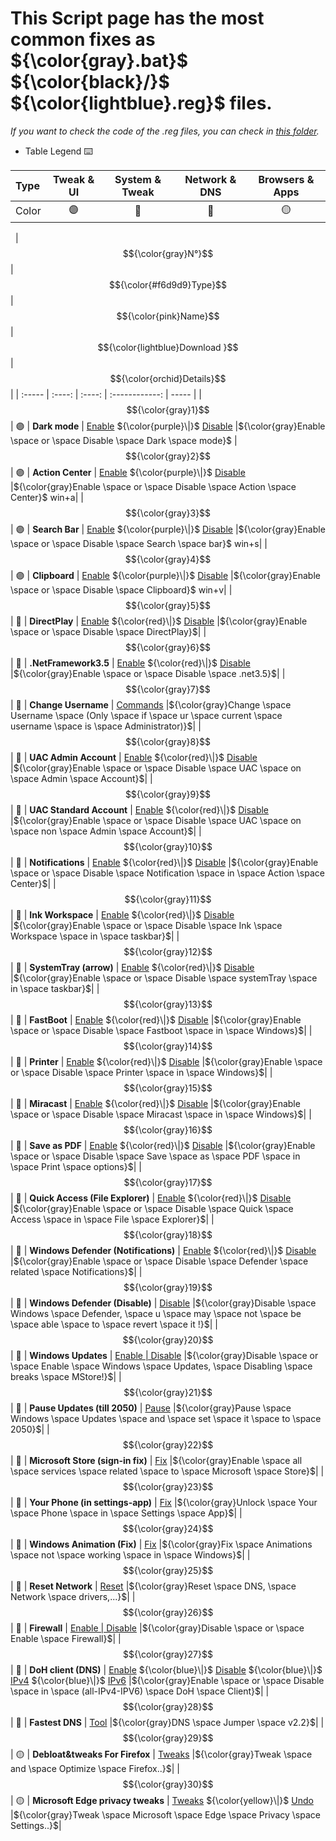 # This Script page has the most common fixes as ${\color{gray}.bat}$ ${\color{black}/}$ ${\color{lightblue}.reg}$ files.

*If you want to check the code of the .reg files, you can check in [this folder](https://github.com/AzhamProdLive/WPC-Useful-Box/tree/main/Scripts/Files).*

* Table Legend ⌨️

| Type | Tweak & UI | System & Tweak | Network & DNS | Browsers & Apps |
| :--- | :---:      |  :---:         |    :---:      |    :---:        |
| Color | 🟣 | 🔴 | 🔵 | 🟡 |

 
| $${\color{gray}N°}$$ | $${\color{#f6d9d9}Type}$$  | $${\color{pink}Name}$$ | $${\color{lightblue}Download     }$$                                                                                                                                                                                                                          | $${\color{orchid}Details}$$ |
| :-----                 |     :----:                  |                  :----: |           :------------:                                                                                                                                                                                                                                         | -----                         |
| $${\color{gray}1}$$  | 🟣                         | **Dark mode**        | [Enable](https://cdn.discordapp.com/attachments/1171553297442812005/1171556067503779911/Dark_mode_ON.reg) ${\color{purple}\|}$ [Disable](https://cdn.discordapp.com/attachments/1171553297442812005/1171556081516957758/DarkMode_OFF.reg)                  |${\color{gray}Enable \space or \space Disable \space Dark \space mode}$ 
| $${\color{gray}2}$$  | 🟣                         | **Action Center**    | [Enable](https://cdn.discordapp.com/attachments/1171553297442812005/1171555862406508604/enable_action_center.reg) ${\color{purple}\|}$ [Disable](https://cdn.discordapp.com/attachments/1171553297442812005/1171559638093791354/Disable_action_center.reg) |${\color{gray}Enable \space or \space Disable \space Action \space Center}$  win+a|
| $${\color{gray}3}$$  | 🟣                         | **Search Bar**        | [Enable](https://cdn.discordapp.com/attachments/1171553297442812005/1171557885352886342/Search_bar_ON.reg) ${\color{purple}\|}$ [Disable](https://cdn.discordapp.com/attachments/1171553297442812005/1171557866222653450/Search_bar_off.reg)              |${\color{gray}Enable \space or \space Disable \space Search \space bar}$  win+s|
| $${\color{gray}4}$$  | 🟣                         | **Clipboard**         | [Enable](https://cdn.discordapp.com/attachments/1171553297442812005/1171822368780460042/Clipboard_Enable.reg) ${\color{purple}\|}$ [Disable](https://cdn.discordapp.com/attachments/1171553297442812005/1171822387818414110/Clipboard_disable.reg)        |${\color{gray}Enable \space or \space Disable \space Clipboard}$  win+v|
| $${\color{gray}5}$$  | 🔴                         | **DirectPlay**         | [Enable](https://cdn.discordapp.com/attachments/1171553297442812005/1171556102266163200/Direct_play.bat) ${\color{red}\|}$ [Disable](https://cdn.discordapp.com/attachments/1171553297442812005/1171560919743078420/Direct_play_Off.bat)        |${\color{gray}Enable \space or \space Disable \space DirectPlay}$|
| $${\color{gray}6}$$  | 🔴                         | **.NetFramework3.5**   | [Enable](https://cdn.discordapp.com/attachments/1171553297442812005/1171557354735669248/net_3.5.bat) ${\color{red}\|}$ [Disable](https://cdn.discordapp.com/attachments/1171553297442812005/1171562296418500738/net_3.5_OFF.bat)        |${\color{gray}Enable \space or \space Disable \space .net3.5}$|
| $${\color{gray}7}$$  | 🔴                         | **Change Username**   | [Commands](https://cdn.discordapp.com/attachments/1171553297442812005/1191856435626246235/Change_Username_for_Administrator_only.txt)   |${\color{gray}Change \space Username \space (Only \space if \space ur \space current \space username \space is \space Administrator)}$|
| $${\color{gray}8}$$  | 🔴                         | **UAC Admin Account**  | [Enable](https://cdn.discordapp.com/attachments/1171553297442812005/1171576836581511178/UAC_on_admin_acc.reg) ${\color{red}\|}$ [Disable](https://cdn.discordapp.com/attachments/1171553297442812005/1171576847478308925/UAC_off_admin_acc.reg)        |${\color{gray}Enable \space or \space Disable \space UAC \space on \space Admin \space Account}$|
| $${\color{gray}9}$$  | 🔴                         | **UAC Standard Account**   | [Enable](https://cdn.discordapp.com/attachments/1171553297442812005/1171576571748962354/UAC_on.reg) ${\color{red}\|}$ [Disable](https://cdn.discordapp.com/attachments/1171553297442812005/1171576803807203359/UAC_off.reg)        |${\color{gray}Enable \space or \space Disable \space UAC \space on \space non \space Admin \space Account}$|
| $${\color{gray}10}$$  | 🔴                         | **Notifications**   | [Enable](https://cdn.discordapp.com/attachments/1171553297442812005/1172223209123369100/Enable_Notification.reg) ${\color{red}\|}$ [Disable](https://cdn.discordapp.com/attachments/1171553297442812005/1172222936749453312/Disable_Notification.reg)        |${\color{gray}Enable \space or \space Disable \space Notification \space in \space Action \space Center}$|
| $${\color{gray}11}$$  | 🔴                         | **Ink Workspace**   | [Enable](https://cdn.discordapp.com/attachments/1171553297442812005/1172226943249301544/Enabl_ink_workspace.reg) ${\color{red}\|}$ [Disable](https://cdn.discordapp.com/attachments/1171553297442812005/1172227132546629663/Disable_ink_workspace.reg)        |${\color{gray}Enable \space or \space Disable \space Ink \space Workspace \space in \space taskbar}$|
| $${\color{gray}12}$$  | 🔴                         | **SystemTray (arrow)**   | [Enable](https://cdn.discordapp.com/attachments/1171553297442812005/1172227013159944212/enable_arrow.reg) ${\color{red}\|}$ [Disable](https://cdn.discordapp.com/attachments/1171553297442812005/1172227322208866334/disable_arrow.reg)        |${\color{gray}Enable \space or \space Disable \space systemTray \space in \space taskbar}$|
| $${\color{gray}13}$$  | 🔴                         | **FastBoot**   | [Enable](https://cdn.discordapp.com/attachments/1171553297442812005/1171556411621261419/Fastboot_ON.reg) ${\color{red}\|}$ [Disable](https://cdn.discordapp.com/attachments/1171553297442812005/1171561484581609662/Fastboot_OFF.reg)        |${\color{gray}Enable \space or \space Disable \space Fastboot \space in \space Windows}$|
| $${\color{gray}14}$$  | 🔴                         | **Printer**   | [Enable](https://cdn.discordapp.com/attachments/1171553297442812005/1171557540237168742/Printer_fix.bat) ${\color{red}\|}$ [Disable](https://cdn.discordapp.com/attachments/1171553297442812005/1171564515033350214/Printer_OFF.bat)        |${\color{gray}Enable \space or \space Disable \space Printer \space in \space Windows}$|
| $${\color{gray}15}$$  | 🔴                         | **Miracast**   | [Enable](https://cdn.discordapp.com/attachments/1171553297442812005/1171557210048966776/Miracast_ON.reg) ${\color{red}\|}$ [Disable](https://cdn.discordapp.com/attachments/1171553297442812005/1171563269576724561/Miracast_OFF.reg)        |${\color{gray}Enable \space or \space Disable \space Miracast \space in \space Windows}$|
| $${\color{gray}16}$$  | 🔴                         | **Save as PDF**   | [Enable](https://cdn.discordapp.com/attachments/1171553297442812005/1171557777806741576/Save_as_pdf_fix2.bat) ${\color{red}\|}$ [Disable](https://cdn.discordapp.com/attachments/1171553297442812005/1171565055452659832/Save_as_pdf_OFF.bat)        |${\color{gray}Enable \space or \space Disable \space Save \space as \space PDF \space in \space Print \space options}$|
| $${\color{gray}17}$$  | 🔴                         | **Quick Access (File Explorer)**   | [Enable](https://cdn.discordapp.com/attachments/1171553297442812005/1171558643821445130/Add_Quick_access_to_navigation_pane.reg) ${\color{red}\|}$ [Disable](https://cdn.discordapp.com/attachments/1171553297442812005/1171575617003729057/Remove_Quick_access_to_navigation_pane.reg)        |${\color{gray}Enable \space or \space Disable \space Quick \space Access \space in \space File \space Explorer}$|
| $${\color{gray}18}$$  | 🔴                         | **Windows Defender (Notifications)**   | [Enable](https://cdn.discordapp.com/attachments/1171553297442812005/1172218747344392224/Enable_windows_defender_notification.reg) ${\color{red}\|}$ [Disable](https://cdn.discordapp.com/attachments/1171553297442812005/1172218729673785364/Disable_windows_defender_notifications.reg)        |${\color{gray}Enable \space or \space Disable \space Defender \space related \space Notifications}$|
| $${\color{gray}19}$$  | 🔴                         | **Windows Defender (Disable)**   | [Disable](https://cdn.discordapp.com/attachments/1171553297442812005/1172224628249342074/Defender_disable.reg)        |${\color{gray}Disable \space Windows \space Defender, \space u \space may \space not \space be \space able \space to \space revert \space it !}$|
| $${\color{gray}20}$$  | 🔴                         | **Windows Updates**   | [Enable \| Disable](https://cdn.discordapp.com/attachments/1171553297442812005/1172228893277704222/disable_or_enable_Windows_10_update.bat)        |${\color{gray}Disable \space or \space Enable \space Windows \space Updates, \space Disabling \space breaks \space MStore!}$|
| $${\color{gray}21}$$  | 🔴                         | **Pause Updates (till 2050)**   | [Pause](https://cdn.discordapp.com/attachments/1171553297442812005/1171557442988023939/Pause_update_till_2050.bat)        |${\color{gray}Pause \space Windows \space Updates \space and \space set \space it \space to \space 2050}$|
| $${\color{gray}22}$$  | 🔴                         | **Microsoft Store (sign-in fix)**   | [Fix](https://cdn.discordapp.com/attachments/1171553297442812005/1171558133865390100/Sign_in_fix.bat) |${\color{gray}Enable \space all \space services \space related \space to \space Microsoft \space Store}$|
| $${\color{gray}23}$$  | 🔴                         | **Your Phone (in settings-app)**   | [Fix](https://cdn.discordapp.com/attachments/1171553297442812005/1171558357644103721/Your_phone_unlock_settings.reg)        |${\color{gray}Unlock \space Your \space Phone \space in \space Settings \space App}$|
| $${\color{gray}24}$$  | 🔴                         | **Windows Animation (Fix)**   | [Fix](https://cdn.discordapp.com/attachments/1171553297442812005/1172225949987778641/Enable_animation.bat)       |${\color{gray}Fix \space Animations \space not \space working \space in \space Windows}$|
| $${\color{gray}25}$$  | 🔵                         | **Reset Network**   | [Reset](https://cdn.discordapp.com/attachments/1171553297442812005/1171557379033280574/Network_reset.bat)       |${\color{gray}Reset \space DNS, \space Network \space drivers,...}$|
| $${\color{gray}26}$$  | 🔵                         | **Firewall**   | [Enable \| Disable](https://cdn.discordapp.com/attachments/1171553297442812005/1171556746301550642/FIREWALL.bat)       |${\color{gray}Disable \space or \space Enable \space Firewall}$|
| $${\color{gray}27}$$  | 🔵                         | **DoH client (DNS)**   | [Enable](https://cdn.discordapp.com/attachments/1171553297442812005/1171582478515982397/Enable_DOH_DNS.reg) ${\color{blue}\|}$ [Disable](https://cdn.discordapp.com/attachments/1171553297442812005/1171582489832202322/Disable_DOH_DNS.reg) ${\color{blue}\|}$ [IPv4](https://cdn.discordapp.com/attachments/1171553297442812005/1171585559853019156/Enable-Disable_Doh_IPv4.bat) ${\color{blue}\|}$ [IPv6](https://cdn.discordapp.com/attachments/1171553297442812005/1171585570829508638/Enable-Disable_Doh_IPv6.bat)       |${\color{gray}Enable \space or \space Disable \space in \space (all-IPv4-IPV6) \space DoH \space Client}$|
| $${\color{gray}28}$$  | 🔵                         | **Fastest DNS**   | [Tool](https://cdn.discordapp.com/attachments/1171553297442812005/1171591068119224410/DnsJumper.zip)       |${\color{gray}DNS \space Jumper \space v2.2}$|
| $${\color{gray}29}$$  | 🟡                         | **Debloat&tweaks For Firefox**   | [Tweaks](https://cdn.discordapp.com/attachments/1171553297442812005/1191855545842409612/Debloat__tweak_For_Firefox.txt)   |${\color{gray}Tweak \space and \space Optimize \space Firefox..}$|
| $${\color{gray}30}$$  | 🟡                         | **Microsoft Edge privacy tweaks**   | [Tweaks](https://cdn.discordapp.com/attachments/1171553297442812005/1191855498534862909/Microsoft_edge_privacy_tweaks.bat) ${\color{yellow}\|}$ [Undo](https://cdn.discordapp.com/attachments/1171553297442812005/1191855518411657257/Microsoft_edge_privacy_tweaks_Undo.bat)       |${\color{gray}Tweak \space Microsoft \space Edge \space Privacy \space Settings..}$|
